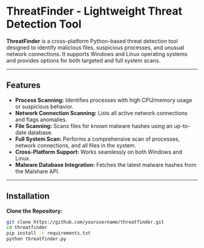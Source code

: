 # ThreatFinder - Lightweight Threat Detection Tool

**ThreatFinder** is a cross-platform Python-based threat detection tool designed to identify malicious files, suspicious processes, and unusual network connections. It supports Windows and Linux operating systems and provides options for both targeted and full system scans.

---

## Features
- **Process Scanning:** Identifies processes with high CPU/memory usage or suspicious behavior.
- **Network Connection Scanning:** Lists all active network connections and flags anomalies.
- **File Scanning:** Scans files for known malware hashes using an up-to-date database.
- **Full System Scan:** Performs a comprehensive scan of processes, network connections, and all files in the system.
- **Cross-Platform Support:** Works seamlessly on both Windows and Linux.
- **Malware Database Integration:** Fetches the latest malware hashes from the Malshare API.

---

## Installation
**Clone the Repository:**
   ```bash
   git clone https://github.com/yourusername/threatfinder.git
   cd threatfinder
   pip install -r requirements.txt
   python threatfinder.py
```
